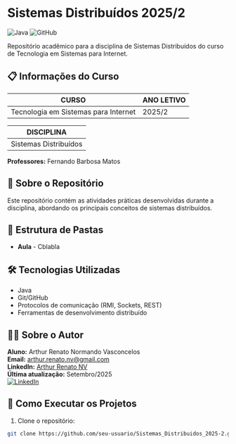 # Sistemas Distribuídos 2025/2

![Java](https://img.shields.io/badge/Java-ED8B00?style=for-the-badge&logo=openjdk&logoColor=white)
![GitHub](https://img.shields.io/badge/GitHub-100000?style=for-the-badge&logo=github&logoColor=white)

Repositório acadêmico para a disciplina de Sistemas Distribuídos do curso de Tecnologia em Sistemas para Internet.

## 📋 Informações do Curso

| CURSO                                | ANO LETIVO |
| ------------------------------------ | ---------- |
| Tecnologia em Sistemas para Internet | 2025/2     |

| DISCIPLINA            |
| --------------------- |
| Sistemas Distribuídos |

**Professores:** Fernando Barbosa Matos

## 🚀 Sobre o Repositório

Este repositório contém as atividades práticas desenvolvidas durante a disciplina, abordando os principais conceitos de sistemas distribuídos.

## 📂 Estrutura de Pastas

- **Aula** - Cblabla

## 🛠 Tecnologias Utilizadas

- Java
- Git/GitHub
- Protocolos de comunicação (RMI, Sockets, REST)
- Ferramentas de desenvolvimento distribuído

## 👨‍💻 Sobre o Autor

**Aluno:** Arthur Renato Normando Vasconcelos  
**Email:** arthur.renato.nv@gmail.com  
**LinkedIn:** [Arthur Renato NV](https://www.linkedin.com/in/arthur-renato-nv/)  
**Última atualização:** Setembro/2025  
[![LinkedIn](https://img.shields.io/badge/LinkedIn-Connect-blue?style=flat-square&logo=linkedin)](https://www.linkedin.com/in/arthur-renato-nv/)

## 📝 Como Executar os Projetos

1. Clone o repositório:

```bash
git clone https://github.com/seu-usuario/Sistemas_Distribuidos_2025-2.git
```

